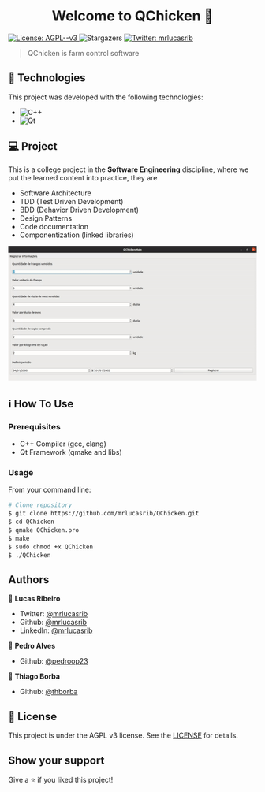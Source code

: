 <h1 align="center">Welcome to QChicken 👋</h1>
<p>
  <a href="#" target="_blank">
    <img alt="License: AGPL--v3" src="https://img.shields.io/badge/License-AGPL--v3-yellow.svg" />
  </a>
    <img alt="Stargazers" src="https://img.shields.io/github/stars/mrlucasrib/QChicken?style=social">
  <a href="https://twitter.com/mrlucasrib" target="_blank">
    <img alt="Twitter: mrlucasrib" src="https://img.shields.io/twitter/follow/mrlucasrib.svg?style=social" />
  </a>
</p>

> QChicken is farm control software



## :rocket: Technologies

This project was developed with the following technologies:

- ![C++](https://img.shields.io/badge/-C++-00599C?style=for-the-badge&logo=c%2B%2B&logoColor=fff)
- ![Qt](https://img.shields.io/badge/-Qt-41CD52?style=for-the-badge&logo=qt&logoColor=fff)


## 💻 Project

This is a college project in the **Software Engineering** discipline, where we put the learned content into practice, they are
- Software Architecture
- TDD (Test Driven Development)
- BDD (Dehavior Driven Development)
- Design Patterns
- Code documentation
- Componentization (linked libraries)

![Screen](.github/screen.gif)


## :information_source: How To Use

### Prerequisites

- C++ Compiler (gcc, clang)
- Qt Framework (qmake and libs)

### Usage

From your command line:
```sh
# Clone repository
$ git clone https://github.com/mrlucasrib/QChicken.git
$ cd QChicken
$ qmake QChicken.pro
$ make
$ sudo chmod +x QChicken
$ ./QChicken
```

## Authors

👤 **Lucas Ribeiro**

* Twitter: [@mrlucasrib](https://twitter.com/mrlucasrib)
* Github: [@mrlucasrib](https://github.com/mrlucasrib)
* LinkedIn: [@mrlucasrib](https://linkedin.com/in/mrlucasrib)

👤 **Pedro Alves**

* Github: [@pedroop23](https://github.com/pedroop23)

👤 **Thiago Borba**

* Github: [@thborba](https://github.com/thborba)

## :memo: License

This project is under the AGPL v3 license. See the [LICENSE](LICENSE) for details.

## Show your support

Give a ⭐️ if you liked this project!
